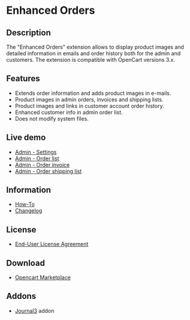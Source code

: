 # Enhanced Orders

## Description
The "Enhanced Orders" extension allows to display product images and detailed information in emails and order history both for the admin and customers.
The extension is compatible with OpenCart versions 3.x.

## Features
* Extends order information and adds product images in e-mails.
* Product images in admin orders, invoices and shipping lists.
* Product images and links in customer account order history.
* Enhanced customer info in admin order list.
* Does not modify system files.

## Live demo
* [Admin - Settings](http://ocmod.freevar.com/oc3020/a/admin/index.php?route=extension/module/enhanced_orders)
* [Admin - Order list](http://ocmod.freevar.com/oc3020/a/admin/index.php?route=sale/order)
* [Admin - Order invoice](http://ocmod.freevar.com/oc3020/a/admin/index.php?route=sale/order/invoice&order_id=1)
* [Admin - Order shipping list](http://ocmod.freevar.com/oc3020/a/admin/index.php?route=sale/order/shipping&order_id=1)

## Information
* [How-To](doc/HOWTO.md)
* [Changelog](doc/CHANGELOG.md)

## License
* [End-User License Agreement](EULA.txt)

## Download
* [Opencart Marketplace](https://www.opencart.com/index.php?route=marketplace/extension/info&extension_id=37121)

## Addons
* [Journal3](https://github.com/ocmod-space/ocmod-enhanced-orders/raw/main/add/journal3/zip/enhanced-orders--journal3.ocmod.zip) addon
